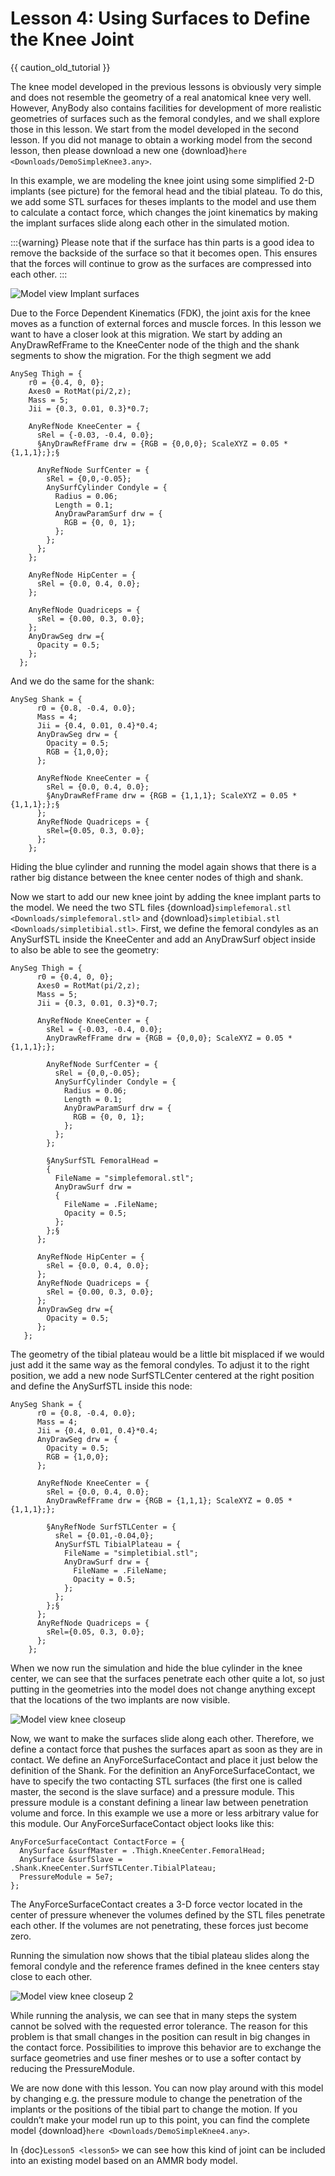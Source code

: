 # Lesson 4: Using Surfaces to Define the Knee Joint

{{ caution_old_tutorial }}


The knee model developed in the previous lessons is obviously very
simple and does not resemble the geometry of a real anatomical knee very
well. However, AnyBody also contains facilities for development of more
realistic geometries of surfaces such as the femoral condyles, and we
shall explore those in this lesson. We start from the model developed in
the second lesson. If you did not manage to obtain a working model from
the second lesson, then please download a new one
{download}`here <Downloads/DemoSimpleKnee3.any>`.

In this example, we are modeling the knee joint using some simplified
2-D implants (see picture) for the femoral head and the tibial plateau.
To do this, we add some STL surfaces for theses implants to the model
and use them to calculate a contact force, which changes the joint
kinematics by making the implant surfaces slide along each other in the
simulated motion.

:::{warning}
Please note that if the surface has thin parts is a good idea to remove the backside of the surface so that it becomes open. This ensures that the forces will continue to grow as the surfaces are compressed into each other.
:::

![Model view Implant surfaces](_static/lesson4/image1.jpg)

Due to the Force Dependent Kinematics (FDK), the joint axis for the knee
moves as a function of external forces and muscle forces. In this lesson
we want to have a closer look at this migration. We start by adding an
AnyDrawRefFrame to the KneeCenter node of the thigh and the shank
segments to show the migration. For the thigh segment we add

```AnyScriptDoc
AnySeg Thigh = {
    r0 = {0.4, 0, 0};
    Axes0 = RotMat(pi/2,z);
    Mass = 5;
    Jii = {0.3, 0.01, 0.3}*0.7;

    AnyRefNode KneeCenter = {
      sRel = {-0.03, -0.4, 0.0};
      §AnyDrawRefFrame drw = {RGB = {0,0,0}; ScaleXYZ = 0.05 * {1,1,1};};§

      AnyRefNode SurfCenter = {
        sRel = {0,0,-0.05};
        AnySurfCylinder Condyle = {
          Radius = 0.06;
          Length = 0.1;
          AnyDrawParamSurf drw = {
            RGB = {0, 0, 1};
          };
        };
      };
    };

    AnyRefNode HipCenter = {
      sRel = {0.0, 0.4, 0.0};
    };

    AnyRefNode Quadriceps = {
      sRel = {0.00, 0.3, 0.0};
    };
    AnyDrawSeg drw ={
      Opacity = 0.5;
    };
  };
```

And we do the same for the shank:

```AnyScriptDoc
AnySeg Shank = {
      r0 = {0.8, -0.4, 0.0};
      Mass = 4;
      Jii = {0.4, 0.01, 0.4}*0.4;
      AnyDrawSeg drw = {
        Opacity = 0.5;
        RGB = {1,0,0};
      };

      AnyRefNode KneeCenter = {
        sRel = {0.0, 0.4, 0.0};
        §AnyDrawRefFrame drw = {RGB = {1,1,1}; ScaleXYZ = 0.05 * {1,1,1};};§
      };
      AnyRefNode Quadriceps = {
        sRel={0.05, 0.3, 0.0};
      };
    };
```

Hiding the blue cylinder and running the model again shows that there is
a rather big distance between the knee center nodes of thigh and shank.

Now we start to add our new knee joint by adding the knee implant parts
to the model. We need the two STL files
{download}`simplefemoral.stl <Downloads/simplefemoral.stl>` and
{download}`simpletibial.stl <Downloads/simpletibial.stl>`. First, we define the
femoral condyles as an AnySurfSTL inside the KneeCenter and add an
AnyDrawSurf object inside to also be able to see the geometry:

```AnyScriptDoc
AnySeg Thigh = {
      r0 = {0.4, 0, 0};
      Axes0 = RotMat(pi/2,z);
      Mass = 5;
      Jii = {0.3, 0.01, 0.3}*0.7;

      AnyRefNode KneeCenter = {
        sRel = {-0.03, -0.4, 0.0};
        AnyDrawRefFrame drw = {RGB = {0,0,0}; ScaleXYZ = 0.05 * {1,1,1};};

        AnyRefNode SurfCenter = {
          sRel = {0,0,-0.05};
          AnySurfCylinder Condyle = {
            Radius = 0.06;
            Length = 0.1;
            AnyDrawParamSurf drw = {
              RGB = {0, 0, 1};
            };
          };
        };

        §AnySurfSTL FemoralHead =
        {
          FileName = "simplefemoral.stl";
          AnyDrawSurf drw =
          {
            FileName = .FileName;
            Opacity = 0.5;
          };
        };§
      };

      AnyRefNode HipCenter = {
        sRel = {0.0, 0.4, 0.0};
      };
      AnyRefNode Quadriceps = {
        sRel = {0.00, 0.3, 0.0};
      };
      AnyDrawSeg drw ={
        Opacity = 0.5;
      };
   };
```

The geometry of the tibial plateau would be a little bit misplaced if we
would just add it the same way as the femoral condyles. To adjust it to the
right position, we add a new node SurfSTLCenter centered at the right
position and define the AnySurfSTL inside this node:

```AnyScriptDoc
AnySeg Shank = {
      r0 = {0.8, -0.4, 0.0};
      Mass = 4;
      Jii = {0.4, 0.01, 0.4}*0.4;
      AnyDrawSeg drw = {
        Opacity = 0.5;
        RGB = {1,0,0};
      };

      AnyRefNode KneeCenter = {
        sRel = {0.0, 0.4, 0.0};
        AnyDrawRefFrame drw = {RGB = {1,1,1}; ScaleXYZ = 0.05 * {1,1,1};};

        §AnyRefNode SurfSTLCenter = {
          sRel = {0.01,-0.04,0};
          AnySurfSTL TibialPlateau = {
            FileName = "simpletibial.stl";
            AnyDrawSurf drw = {
              FileName = .FileName;
              Opacity = 0.5;
            };
          };
        };§
      };
      AnyRefNode Quadriceps = {
        sRel={0.05, 0.3, 0.0};
      };
    };
```

When we now run the simulation and hide the blue cylinder in the knee
center, we can see that the surfaces penetrate each other quite a lot,
so just putting in the geometries into the model does not change
anything except that the locations of the two implants are now visible.

![Model view knee closeup](_static/lesson4/image2.jpg)

Now, we want to make the surfaces slide along each other. Therefore, we
define a contact force that pushes the surfaces apart as soon as they
are in contact. We define an AnyForceSurfaceContact and place it just
below the definition of the Shank. For the definition an
AnyForceSurfaceContact, we have to specify the two contacting STL
surfaces (the first one is called master, the second is the slave
surface) and a pressure module. This pressure module is a constant
defining a linear law between penetration volume and force. In this
example we use a more or less arbitrary value for this module. Our
AnyForceSurfaceContact object looks like this:

```AnyScriptDoc
AnyForceSurfaceContact ContactForce = {
  AnySurface &surfMaster = .Thigh.KneeCenter.FemoralHead;
  AnySurface &surfSlave = .Shank.KneeCenter.SurfSTLCenter.TibialPlateau;
  PressureModule = 5e7;
};
```

The AnyForceSurfaceContact creates a 3-D force vector located in the
center of pressure whenever the volumes defined by the STL files
penetrate each other. If the volumes are not penetrating, these forces
just become zero.

Running the simulation now shows that the tibial plateau slides along
the femoral condyle and the reference frames defined in the knee centers
stay close to each other.

![Model view knee closeup 2](_static/lesson4/image3.jpg)

While running the analysis, we can see that in many steps the system
cannot be solved with the requested error tolerance. The reason for this
problem is that small changes in the position can result in big changes
in the contact force. Possibilities to improve this behavior are to
exchange the surface geometries and use finer meshes or to use a softer
contact by reducing the PressureModule.

We are now done with this lesson. You can now play around with this
model by changing e.g. the pressure module to change the penetration of
the implants or the positions of the tibial part to change the motion.
If you couldn’t make your model run up to this point, you can find the
complete model {download}`here <Downloads/DemoSimpleKnee4.any>`.

In {doc}`Lesson5 <lesson5>` we can see how this kind of joint can be
included into an existing model based on an AMMR body model.

